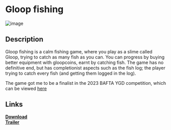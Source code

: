 # Gloop fishing
![image](https://github.com/Tommy-Bell/Portfolio/assets/138715171/0dd8ec67-852a-4140-bf6f-8838edf7affd)

## Description

Gloop fishing is a calm fishing game, where you play as a slime called Gloop, trying to catch as many fish as you can. You can progress by buying better equipment with gloopcoins, earnt by catching fish.  The game has no definitive end, but has completionist aspects such as the fish log; the player trying to catch every fish (and getting them logged in the log).

The game got me to be a finalist in the 2023 BAFTA YGD competition, which can be viewed [here](https://ygd.bafta.org/winners-nominees/2023)

## Links
**[Download](https://scoob2016.itch.io/gloop-fishing)** <br />
**[Trailer](https://www.youtube.com/watch?v=on-H9vvmtWg)**


